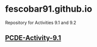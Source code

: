 # fescobar91.github.io
Repository for Activities 9.1 and 9.2
## [PCDE-Activity-9.1](https://github.com/fescobar91/PCDE-Activity-9.1)
